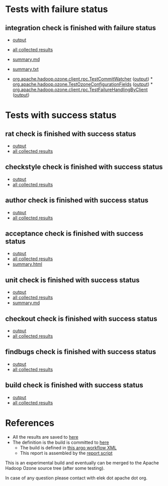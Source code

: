 # Tests with failure status

## integration check is finished with failure status

   * [output](https://raw.githubusercontent.com/elek/ozone-ci/master/pr/pr-hdds-2042-w774d/integration/output.log)
   * [all collected results](https://github.com/elek/ozone-ci/tree/master/pr/pr-hdds-2042-w774d/integration)
   * [summary.md](https://github.com/elek/ozone-ci/tree/master/pr/pr-hdds-2042-w774d/integration/summary.md)
   * [summary.txt](https://github.com/elek/ozone-ci/tree/master/pr/pr-hdds-2042-w774d/integration/summary.txt)

 * [org.apache.hadoop.ozone.client.rpc.TestCommitWatcher](hadoop-ozone/integration-test/org.apache.hadoop.ozone.client.rpc.TestCommitWatcher.txt) ([output](hadoop-ozone/integration-test/org.apache.hadoop.ozone.client.rpc.TestCommitWatcher-output.txt/\n)) * [org.apache.hadoop.ozone.TestOzoneConfigurationFields](hadoop-ozone/integration-test/org.apache.hadoop.ozone.TestOzoneConfigurationFields.txt) ([output](hadoop-ozone/integration-test/org.apache.hadoop.ozone.TestOzoneConfigurationFields-output.txt/\n)) * [org.apache.hadoop.ozone.client.rpc.TestFailureHandlingByClient](hadoop-ozone/integration-test/org.apache.hadoop.ozone.client.rpc.TestFailureHandlingByClient.txt) ([output](hadoop-ozone/integration-test/org.apache.hadoop.ozone.client.rpc.TestFailureHandlingByClient-output.txt/\n))



# Tests with success status

## rat check is finished with success status

   * [output](https://raw.githubusercontent.com/elek/ozone-ci/master/pr/pr-hdds-2042-w774d/rat/output.log)
   * [all collected results](https://github.com/elek/ozone-ci/tree/master/pr/pr-hdds-2042-w774d/rat)


## checkstyle check is finished with success status

   * [output](https://raw.githubusercontent.com/elek/ozone-ci/master/pr/pr-hdds-2042-w774d/checkstyle/output.log)
   * [all collected results](https://github.com/elek/ozone-ci/tree/master/pr/pr-hdds-2042-w774d/checkstyle)


## author check is finished with success status

   * [output](https://raw.githubusercontent.com/elek/ozone-ci/master/pr/pr-hdds-2042-w774d/author/output.log)
   * [all collected results](https://github.com/elek/ozone-ci/tree/master/pr/pr-hdds-2042-w774d/author)


## acceptance check is finished with success status

   * [output](https://raw.githubusercontent.com/elek/ozone-ci/master/pr/pr-hdds-2042-w774d/acceptance/output.log)
   * [all collected results](https://github.com/elek/ozone-ci/tree/master/pr/pr-hdds-2042-w774d/acceptance)
   * [summary.html](https://elek.github.io/ozone-ci/pr/pr-hdds-2042-w774d/acceptance/summary.html)


## unit check is finished with success status

   * [output](https://raw.githubusercontent.com/elek/ozone-ci/master/pr/pr-hdds-2042-w774d/unit/output.log)
   * [all collected results](https://github.com/elek/ozone-ci/tree/master/pr/pr-hdds-2042-w774d/unit)
   * [summary.md](https://github.com/elek/ozone-ci/tree/master/pr/pr-hdds-2042-w774d/unit/summary.md)




## checkout check is finished with success status

   * [output](https://raw.githubusercontent.com/elek/ozone-ci/master/pr/pr-hdds-2042-w774d/checkout/output.log)
   * [all collected results](https://github.com/elek/ozone-ci/tree/master/pr/pr-hdds-2042-w774d/checkout)


## findbugs check is finished with success status

   * [output](https://raw.githubusercontent.com/elek/ozone-ci/master/pr/pr-hdds-2042-w774d/findbugs/output.log)
   * [all collected results](https://github.com/elek/ozone-ci/tree/master/pr/pr-hdds-2042-w774d/findbugs)


## build check is finished with success status

   * [output](https://raw.githubusercontent.com/elek/ozone-ci/master/pr/pr-hdds-2042-w774d/build/output.log)
   * [all collected results](https://github.com/elek/ozone-ci/tree/master/pr/pr-hdds-2042-w774d/build)




# References

 * All the results are saved to [here](https://github.com/elek/ozone-ci/tree/master/pr/pr-hdds-2042-w774d/)
 * The definition is the build is committed to [here](https://github.com/elek/argo-ozone)
    * The build is defined in [this argo workflow XML](https://github.com/elek/argo-ozone/blob/master/ozone-build.yaml)
    * This report is assembled by the [report script](https://github.com/elek/argo-ozone/blob/master/scripts/report.sh)

This is an experimental build and eventually can be merged to the Apache Hadoop Ozone source tree (after some testing).

In case of any question please contact with elek dot apache dot org.
